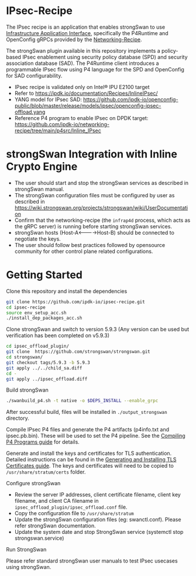 # IPsec-Recipe
The IPsec recipe is an application that enables strongSwan to use [Infrastructure Application Interface](https://ipdk.io/documentation/Interfaces/InfraApp/), specifically the P4Runtime and OpenConfig gRPCs provided by the [Networking-Recipe](https://github.com/ipdk-io/networking-recipe).

The strongSwan plugin available in this repository implements a policy-based IPsec enablement using security policy database (SPD) and security association database (SAD). The P4Runtime client introduces a programmable IPsec flow using P4 language for the SPD and OpenConfig for SAD configurability.

* IPsec recipe is validated only on Intel&reg; IPU E2100 target
* Refer to https://ipdk.io/documentation/Recipes/InlineIPsec/
* YANG model for IPsec SAD: https://github.com/ipdk-io/openconfig-public/blob/master/release/models/ipsec/openconfig-ipsec-offload.yang
* Reference P4 program to enable IPsec on DPDK target: https://github.com/ipdk-io/networking-recipe/tree/main/p4src/Inline_IPsec

strongSwan Integration with Inline Crypto Engine
========================================================
* The user should start and stop the strongSwan services as described in strongSwan manual.
* The strongSwan configuration files must be configured by user as described in 
			https://wiki.strongswan.org/projects/strongswan/wiki/UserDocumentation
* Confirm that the networking-recipe (the `infrap4d` process, which acts as the gRPC server) is running before starting strongSwan services.
* strongSwan hosts (Host-A<---->Host-B) should be connected to negotiate the keys.
* The user should follow best practices followed by opensource community for other control plane related configurations.
 
Getting Started
===================

Clone this repository and install the dependencies

```bash
git clone https://github.com/ipdk-io/ipsec-recipe.git
cd ipsec-recipe
source env_setup_acc.sh
./install_dep_packages_acc.sh
```

Clone strongSwan and switch to version 5.9.3 (Any version can be used but verification has been completed on v5.9.3)

```bash
cd ipsec_offload_plugin/
git clone  https://github.com/strongswan/strongswan.git
cd strongswan/
git checkout tags/5.9.3 -b 5.9.3
git apply ../../child_sa.diff
cd -
git apply ../ipsec_offload.diff 
```

Build strongSwan

```bash
./swanbuild_p4.sh -t native -o $DEPS_INSTALL --enable_grpc
```

After successful build, files will be installed in `./output_strongswan` directory.

Compile IPsec P4 files and generate the P4 artifacts (p4info.txt and ipsec.pb.bin). These will be used to set the P4 pipeline. See the [Compiling P4 Programs guide](https://github.com/ipdk-io/networking-recipe/blob/main/docs/guides/es2k/compiling-p4-programs.md) for details.

Generate and install the keys and certificates for TLS authentication. Detailed instructions can be found in the [Generating and Installing TLS Certificates guide](https://github.com/ipdk-io/networking-recipe/blob/main/docs/guides/installing-tls-certificates.md). The keys and certificates will need to be copied to `/usr/share/stratum/certs` folder.

Configure strongSwan
* Review the server IP addresses, client certificate filename, client key filename, and client CA filename in `ipsec_offload_plugin/ipsec_offload.conf` file.
* Copy the configuration file to `/usr/share/stratum`
* Update the strongSwan configuration files (eg: swanctl.conf). Please refer strongSwan documentation.
* Update the system date and stop StrongSwan service (systemctl stop strongswan.service)

Run StrongSwan

Please refer standard strongSwan user manuals to test IPsec usecases using strongSwan.
